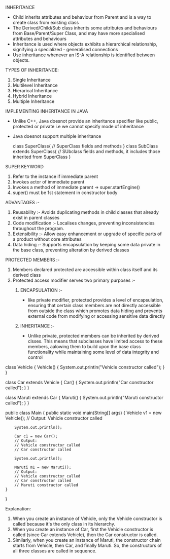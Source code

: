 INHERITANCE
  - Child inherits attributes and behaviour from Parent and is a way to create class from existing class
  - The Derived/Child/Sub class inherits some attributes and behaviours from Base/Parent/Super Class, and may have more specialised attributes and behaviours
  - Inheritance is used where objects exhibits a hierarchical relationship, signifying a specialized - generalised connections
  - Use inheritance whenever an IS-A relationship is identified between objects.

TYPES OF INHERITANCE:
  1) Single Inheritance
  2) Multilevel Inheritance
  3) Hierarical Inheritance
  4) Hybrid Inheritance
  5) Multiple Inheritance


IMPLEMENTING INHERITANCE IN JAVA
  - Unlike C++, Java doesnot provide an inheritance specifier like public, protected or private i.e we cannot specify mode of inheritance
  - Java doesnot support multiple inheritance

    class SuperClass{
       // SuperClass fields and methods
    }
    class SubClass extends SuperClass{
      // SUbclass fields and methods, it includes those inherited from SuperClass
    }


SUPER KEYWORD
  1) Refer to the instance if immediate parent
  2) Invokes actor of immediate parent
  3) Invokes a method of immediate parent  ->   super.startEngine()
  4) super() must be 1st statement in constructor body


ADVANTAGES :- 
  1) Reusability :- Avoids duplicating methods in child classes that already exist in parent classes
  2) Code modification :- Localises changes, preventing inconsistencies throughout the program.
  3) Extensibility :- Allow easy enhancement or upgrade of specific parts of a product without core attributes
  4) Data hiding :- Supports encapsulation by keeping some data private in the base class, preventing alteration by derived classes


PROTECTED MEMBERS :-
1) Members declared protected are accessible within class itself and its derived class
2) Protected access modifier serves two primary purposes :-
    1) ENCAPSULATION :-
         - like private modifier, protected provides a level of encapsulation, ensuring that certain class members are not directly accessible from outside the class which promotes data hiding and prevents external code from modifying or accessing sensitive data directly

    2) INHERITANCE :-
         - Unlike private, protected members can be inherited by derived clsses. This means that subclasses have limited access to these members, aalowing them to build upon the base class functionality while maintaining some level of data integrity and control




class Vehicle {
    Vehicle() {
        System.out.println("Vehicle constructor called");
    }
}

class Car extends Vehicle {
    Car() {
        System.out.println("Car constructor called");
    }
}

class Maruti extends Car {
    Maruti() {
        System.out.println("Maruti constructor called");
    }
}

public class Main {
    public static void main(String[] args) {
        Vehicle v1 = new Vehicle();
        // Output: Vehicle constructor called

        System.out.println();

        Car c1 = new Car();
        // Output:
        // Vehicle constructor called
        // Car constructor called

        System.out.println();

        Maruti m1 = new Maruti();
        // Output:
        // Vehicle constructor called
        // Car constructor called
        // Maruti constructor called
    }
}

Explanation:

1) When you create an instance of Vehicle, only the Vehicle constructor is called because it's the only class in its hierarchy.
2) When you create an instance of Car, first the Vehicle constructor is called (since Car extends Vehicle), then the Car constructor is called.
3) Similarly, when you create an instance of Maruti, the constructor chain starts from Vehicle, then Car, and finally Maruti. So, the constructors of all three classes are called in sequence.
